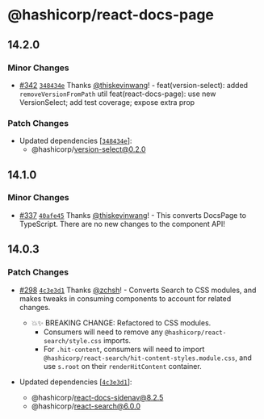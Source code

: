 # @hashicorp/react-docs-page

## 14.2.0

### Minor Changes

- [#342](https://github.com/hashicorp/react-components/pull/342) [`348434e`](https://github.com/hashicorp/react-components/commit/348434ee9490944626f77291082f8130c00a607a) Thanks [@thiskevinwang](https://github.com/thiskevinwang)! - feat(version-select): added `removeVersionFromPath` util
  feat(react-docs-page): use new VersionSelect; add test coverage; expose extra prop

### Patch Changes

- Updated dependencies [[`348434e`](https://github.com/hashicorp/react-components/commit/348434ee9490944626f77291082f8130c00a607a)]:
  - @hashicorp/version-select@0.2.0

## 14.1.0

### Minor Changes

- [#337](https://github.com/hashicorp/react-components/pull/337) [`40afe45`](https://github.com/hashicorp/react-components/commit/40afe45a59c8c7d6fcdc097dcf67b382e6b2543b) Thanks [@thiskevinwang](https://github.com/thiskevinwang)! - This converts DocsPage to TypeScript. There are no new changes to the component API!

## 14.0.3

### Patch Changes

- [#298](https://github.com/hashicorp/react-components/pull/298) [`4c3e3d1`](https://github.com/hashicorp/react-components/commit/4c3e3d1efdba091f1a38b69b209f581e814f0e57) Thanks [@zchsh](https://github.com/zchsh)! - Converts Search to CSS modules, and makes tweaks in consuming components to account for related changes.

  - 💥✨ BREAKING CHANGE: Refactored to CSS modules.
    - Consumers will need to remove any `@hashicorp/react-search/style.css` imports.
    - For `.hit-content`, consumers will need to import `@hashicorp/react-search/hit-content-styles.module.css`, and use `s.root` on their `renderHitContent` container.

- Updated dependencies [[`4c3e3d1`](https://github.com/hashicorp/react-components/commit/4c3e3d1efdba091f1a38b69b209f581e814f0e57)]:
  - @hashicorp/react-docs-sidenav@8.2.5
  - @hashicorp/react-search@6.0.0
